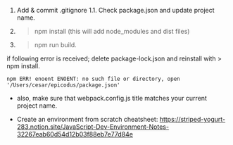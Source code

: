 1. Add & commit .gitignore
1.1. Check package.json and update project name.
2. > npm install (this will add node_modules and dist files)
3. > npm run build.

if following error is received; delete package-lock.json and reinstall with > npm install.
```
npm ERR! enoent ENOENT: no such file or directory, open '/Users/cesar/epicodus/package.json'
```

* also, make sure that webpack.config.js title matches your current project name.


* Create an environment from scratch cheatsheet: https://striped-yogurt-283.notion.site/JavaScript-Dev-Environment-Notes-32267eab60d54d12b03f88eb7e77d84e
